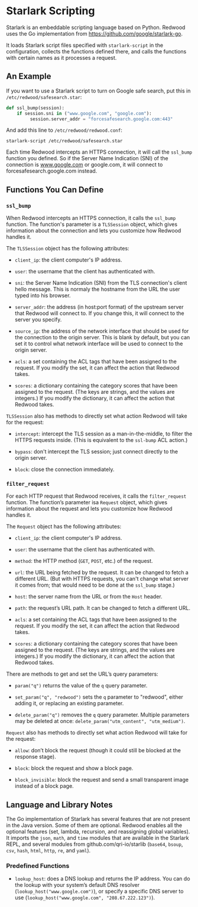 # Starlark Scripting

Starlark is an embeddable scripting language based on Python.
Redwood uses the Go implementation from https://github.com/google/starlark-go.

It loads Starlark script files specified with `starlark-script` in the configuration,
collects the functions defined there, 
and calls the functions with certain names as it processes a request.

## An Example

If you want to use a Starlark script to turn on Google safe search,
put this in `/etc/redwood/safesearch.star`:

```python
def ssl_bump(session):
    if session.sni in ("www.google.com", "google.com"):
         session.server_addr = "forcesafesearch.google.com:443"
```

And add this line to `/etc/redwood/redwood.conf`:

    starlark-script /etc/redwood/safesearch.star

Each time Redwood intercepts an HTTPS connection, 
it will call the `ssl_bump` function you defined.
So if the Server Name Indication (SNI) of the connection is www.google.com or google.com,
it will connect to forcesafesearch.google.com instead.

## Functions You Can Define

### `ssl_bump`

When Redwood intercepts an HTTPS connection, it calls the `ssl_bump` function.
The function's parameter is a `TLSSession` object, 
which gives information about the connection and lets you customize how Redwood handles it.

The `TLSSession` object has the following attributes:

- `client_ip`: the client computer's IP address.

- `user`: the username that the client has authenticated with.

- `sni`: the Server Name Indication (SNI) from the TLS connection's client hello message.
  This is normaly the hostname from the URL the user typed into his browser.

- `server_addr`: the address (in host:port format) of the upstream server that Redwood will connect to.
  If you change this, it will connect to the server you specify.

- `source_ip`: the address of the network interface that should be used for the connection to the origin server.
  This is blank by default, but you can set it to control what network interface will 
  be used to connect to the origin server.

- `acls`: a set containing the ACL tags that have been assigned to the request. 
  If you modify the set, it can affect the action that Redwood takes.

- `scores`: a dictionary containing the category scores that have been assigned to the request.
  (The keys are strings, and the values are integers.)
  If you modify the dictionary, it can affect the action that Redwood takes.

`TLSSession` also has methods to directly set what action Redwood will take for the request:

- `intercept`: intercept the TLS session as a man-in-the-middle,
  to filter the HTTPS requests inside. (This is equivalent to the `ssl-bump` ACL action.)

- `bypass`: don't intercept the TLS session; just connect directly to the origin server.

- `block`: close the connection immediately.

### `filter_request`

For each HTTP request that Redwood receives, it calls the `filter_request` function.
The function’s parameter isa `Request` object,
which gives information about the request and lets you customize how Redwood handles it.

The `Request` object has the following attributes:

- `client_ip`: the client computer's IP address.

- `user`: the username that the client has authenticated with.

- `method`: the HTTP method (`GET`, `POST`, etc.) of the request.

- `url`: the URL being fetched by the request.
  It can be changed to fetch a different URL.
  (But with HTTPS requests, you can't change what server it comes from;
  that would need to be done at the `ssl_bump` stage.)

- `host`: the server name from the URL or from the `Host` header.

- `path`: the request’s URL path. It can be changed to fetch a different URL.

- `acls`: a set containing the ACL tags that have been assigned to the request. 
  If you modify the set, it can affect the action that Redwood takes.

- `scores`: a dictionary containing the category scores that have been assigned to the request.
  (The keys are strings, and the values are integers.)
  If you modify the dictionary, it can affect the action that Redwood takes.

There are methods to get and set the URL’s query parameters:

- `param("q")` returns the value of the `q` query parameter.

- `set_param("q", "redwood")` sets the `q` parameter to "redwood",
  either adding it, or replacing an existing parameter.

- `delete_param("q")` removes the `q` query parameter. 
  Multiple parameters may be deleted at once: `delete_param("utm_content", "utm_medium")`.

`Request` also has methods to directly set what action Redwood will take for the request:

- `allow`: don’t block the request (though it could still be blocked at the response stage).

- `block`: block the request and show a block page.

- `block_invisible`: block the request and send a small transparent image instead of a block page.


## Language and Library Notes

The Go implementation of Starlark has several features that are not present in the Java version.
Some of them are optional.
Redwood enables all the optional features (set, lambda, recursion, and reassigning global variables).
It imports the `json`, `math`, and `time` modules that are available in the Starlark REPL,
and several modules from github.com/qri-io/starlib (`base64`, `bsoup`, `csv`, `hash`, `html`, `http`, `re`, and `yaml`).

### Predefined Functions

- `lookup_host`: does a DNS lookup and returns the IP address.
  You can do the lookup with your system’s default DNS resolver (`lookup_host("www.google.com")`),
  or specify a specific DNS server to use (`lookup_host("www.google.com", "208.67.222.123")`).
